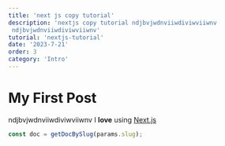 ```yaml
---
title: 'next js copy tutorial'
description: 'nextjs copy tutorial ndjbvjwdnviiwdiviwviiwnv
 ndjbvjwdnviiwdiviwviiwnv'
tutorial: 'nextjs-tutorial'
date: '2023-7-21' 
order: 3
category: 'Intro'
---
```


# My First Post
ndjbvjwdnviiwdiviwviiwnv
I **love** using [Next.js](https://nextjs.org/)

```js
const doc = getDocBySlug(params.slug);
```